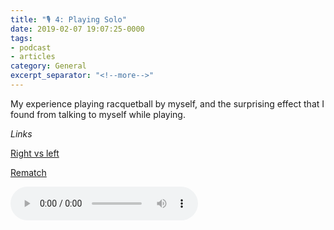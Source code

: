 ```yaml
---
title: "🎙 4: Playing Solo"
date: 2019-02-07 19:07:25-0000
tags:
- podcast
- articles
category: General
excerpt_separator: "<!--more-->"
---
```


My experience playing racquetball by myself, and the surprising effect that I found from talking to myself while playing.

*Links*

[Right vs left](https://www.bennorris.org/2019/02/04/right-vs-left.html)

[Rematch](https://www.bennorris.org/2019/02/04/rematch.html)

<audio controls="controls" src="https://www.bennorris.blog/uploads/2019/c47487fa5e.mp3" />

<!--more-->
